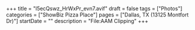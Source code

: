 +++
title = "l5ecQswz_HrWxPr_evn7.avif"
draft = false
tags = ["Photos"]
categories = ["ShowBiz Pizza Place"]
pages = ["Dallas, TX (13125 Montfort Dr)"]
startDate = ""
description = "File:AAM Clipping"
+++

